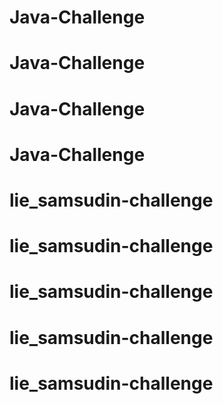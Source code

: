 # Java-Challenge
# Java-Challenge
# Java-Challenge
# Java-Challenge
# lie_samsudin-challenge
# lie_samsudin-challenge
# lie_samsudin-challenge
# lie_samsudin-challenge
# lie_samsudin-challenge
